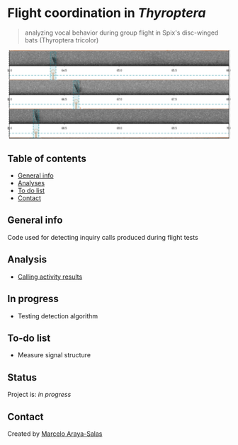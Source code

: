 # Flight coordination in *Thyroptera*

> analyzing vocal behavior during group flight in Spix's disc-winged bats (Thyroptera tricolor)

![Inquiry call automatic detection](./img/example_fig.png)

## Table of contents
* [General info](#general-info)
* [Analyses](#Analyses)
* [To do list](#to-do-list)
* [Contact](#contact)

## General info

Code used for detecting inquiry calls produced during flight tests

## Analysis

* [Calling activity results](https://rpubs.com/marcelo-araya-salas/624039) 

## In progress

* Testing detection algorithm

## To-do list

* Measure signal structure

## Status
Project is: _in progress_

## Contact
Created by [Marcelo Araya-Salas](https://marceloarayasalas.weebly.com/)